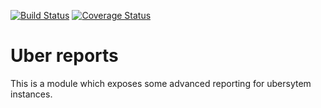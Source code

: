 [![Build Status](https://travis-ci.org/magfest/reports.svg)](https://travis-ci.org/magfest/reports) [![Coverage Status](https://coveralls.io/repos/github/magfest/reports/badge.svg?branch=master)](https://coveralls.io/github/magfest/reports?branch=master)

# Uber reports
This is a module which exposes some advanced reporting for ubersytem instances.
